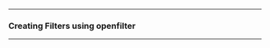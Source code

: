 *****************************************

### Creating Filters using openfilter

******************************************

